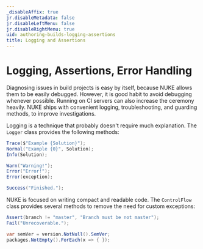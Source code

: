 ```yaml
---
_disableAffix: true
jr.disableMetadata: false
jr.disableLeftMenu: false
jr.disableRightMenu: true
uid: authoring-builds-logging-assertions
title: Logging and Assertions
---
```


# Logging, Assertions, Error Handling

Diagnosing issues in build projects is easy by itself, because NUKE allows them to be easily debugged. However, it is good habit to avoid debugging whenever possible. Running on CI servers can also increase the ceremony heavily. NUKE ships with convenient logging, troubleshooting, and guarding methods, to improve investigations.

Logging is a technique that probably doesn't require much explanation. The `Logger` class provides the following methods:

```c#
Trace($"Example {Solution}");
Normal("Example {0}", Solution);
Info(Solution);

Warn("Warning!");
Error("Error!");
Error(exception);

Success("Finished.");
```

NUKE is focused on writing compact and readable code. The `ControlFlow` class provides several methods to remove the need for custom exceptions:

```c#
Assert(branch != "master", "Branch must be not master");
Fail("Unrecoverable.");

var semVer = version.NotNull().SemVer;
packages.NotEmpty().ForEach(x => { });
```
